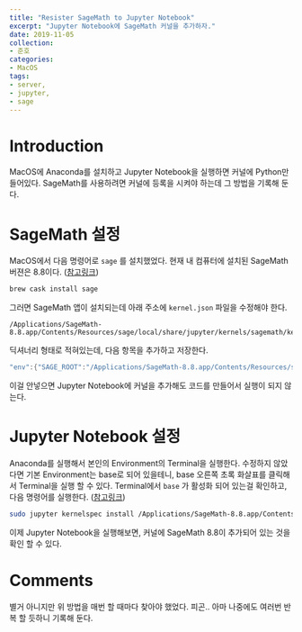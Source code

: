 ```yaml
---
title: "Resister SageMath to Jupyter Notebook"
excerpt: "Jupyter Notebook에 SageMath 커널을 추가하자."
date: 2019-11-05
collection: 
- 준호
categories: 
- MacOS
tags: 
- server, 
- jupyter, 
- sage
---
```



# Introduction

MacOS에 Anaconda를 설치하고 Jupyter Notebook을 실행하면 커널에 Python만 들어있다.
SageMath를 사용하려면 커널에 등록을 시켜야 하는데 그 방법을 기록해 둔다.


# SageMath 설정

MacOS에서 다음 명령어로 `sage` 를 설치했었다. 현재 내 컴퓨터에 설치된 SageMath 버젼은 8.8이다. ([참고링크](http://macappstore.org/sage/))

```bash
brew cask install sage
```

그러면 SageMath 앱이 설치되는데 아래 주소에 `kernel.json` 파일을 수정해야 한다.

```plain
/Applications/SageMath-8.8.app/Contents/Resources/sage/local/share/jupyter/kernels/sagemath/kernel.json
```

딕셔너리 형태로 적혀있는데, 다음 항목을 추가하고 저장한다.

```java
"env":{"SAGE_ROOT":"/Applications/SageMath-8.8.app/Contents/Resources/sage"}
```

이걸 안넣으면 Jupyter Notebook에 커널을 추가해도 코드를 만들어서 실행이 되지 않는다. 


# Jupyter Notebook 설정

Anaconda를 실행해서 본인의 Environment의 Terminal을 실행한다. 
수정하지 않았다면 기본 Environment는 base로 되어 있을테니, base 오른쪽 초록 화살표를 클릭해서 Terminal을 실행 할 수 있다. 
Terminal에서 `base` 가 활성화 되어 있는걸 확인하고, 다음 명령어를 실행한다. ([참고링크](https://stackoverflow.com/questions/39296020/how-to-install-sagemath-kernel-in-jupyter))

```bash
sudo jupyter kernelspec install /Applications/SageMath-8.8.app/Contents/Resources/sage/local/share/jupyter/kernels/sagemath
```

이제 Jupyter Notebook을 실행해보면, 커널에 SageMath 8.8이 추가되어 있는 것을 확인 할 수 있다.


# Comments

별거 아니지만 위 방법을 매번 할 때마다 찾아야 했었다. 피곤..
아마 나중에도 여러번 반복 할 듯하니 기록해 둔다.


<!----- Footnotes ----->

